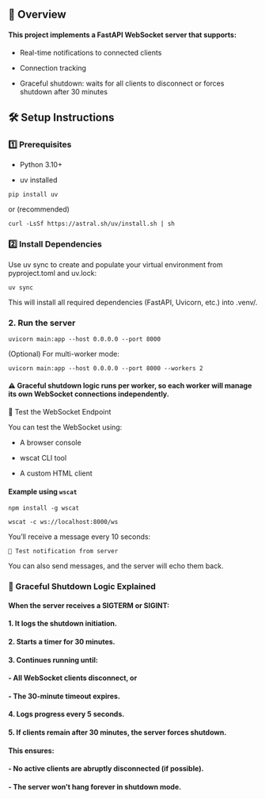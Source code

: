 ## 🧩 Overview

#### This project implements a FastAPI WebSocket server that supports:

- Real-time notifications to connected clients

- Connection tracking

- Graceful shutdown: waits for all clients to disconnect or forces shutdown after 30 minutes

## 🛠️ Setup Instructions 

### 1️⃣ Prerequisites

- Python 3.10+

- uv installed

`pip install uv`


or (recommended)

`curl -LsSf https://astral.sh/uv/install.sh | sh`

### 2️⃣ Install Dependencies

Use uv sync to create and populate your virtual environment from pyproject.toml and uv.lock:

`uv sync`


This will install all required dependencies (FastAPI, Uvicorn, etc.) into .venv/.
### 2. Run the server
`uvicorn main:app --host 0.0.0.0 --port 8000`


(Optional) For multi-worker mode:

`uvicorn main:app --host 0.0.0.0 --port 8000 --workers 2`


#### ⚠️ Graceful shutdown logic runs per worker, so each worker will manage its own WebSocket connections independently.

🔌 Test the WebSocket Endpoint

You can test the WebSocket using:

- A browser console

- wscat CLI tool

- A custom HTML client

#### Example using `wscat`

`npm install -g wscat`

`wscat -c ws://localhost:8000/ws`


You’ll receive a message every 10 seconds:

` 🔔 Test notification from server `


You can also send messages, and the server will echo them back.

### 🧨 Graceful Shutdown Logic Explained

#### When the server receives a SIGTERM or SIGINT:

#### 1. It logs the shutdown initiation.

#### 2. Starts a timer for 30 minutes.

#### 3. Continues running until:

#### - All WebSocket clients disconnect, or

#### - The 30-minute timeout expires.

#### 4. Logs progress every 5 seconds.

#### 5. If clients remain after 30 minutes, the server forces shutdown.

#### This ensures:

#### - No active clients are abruptly disconnected (if possible).

#### - The server won’t hang forever in shutdown mode.